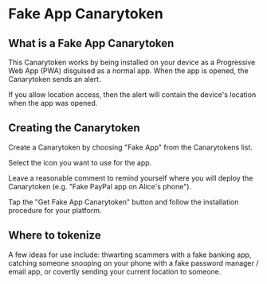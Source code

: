 # Fake App Canarytoken

## What is a Fake App Canarytoken

This Canarytoken works by being installed on your device as a Progressive Web App (PWA) disguised as a normal app. When the app is opened, the Canarytoken sends an alert.

If you allow location access, then the alert will contain the device's location when the app was opened.

## Creating the Canarytoken

Create a Canarytoken by choosing "Fake App" from the Canarytokens list.

Select the icon you want to use for the app.

Leave a reasonable comment to remind yourself where you will deploy the Canarytoken (e.g. "Fake PayPal app on Alice's phone").

Tap the "Get Fake App Canarytoken" button and follow the installation procedure for your platform.

## Where to tokenize

A few ideas for use include: thwarting scammers with a fake banking app, catching someone snooping on your phone with a fake password manager / email app, or covertly sending your current location to someone.
